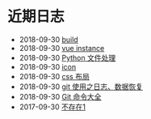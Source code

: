 # 近期日志
- 2018-09-30 [build](/b/ria/egg-deploy) 
- 2018-09-30 [vue instance](/b/ria/vue-ins) 
- 2018-09-30 [Python 文件处理](/b/py/py-file) 
- 2018-09-30 [icon](/b/ui/ui-icon) 
- 2018-09-30 [css 布局](/b/ria/js-css-layout) 
- 2018-09-30 [git 使用之日志、数据恢复](/b/git/git-log) 
- 2018-09-30 [Git 命令大全](/b/git/git-) 
- 2017-09-30 [不存在1](/b/git/git-diff) 
